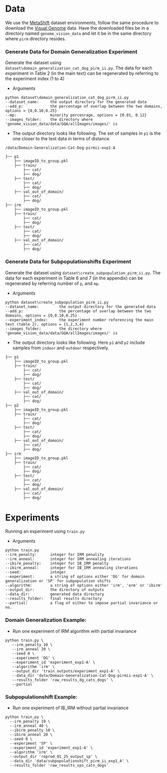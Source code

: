 # Data
We use the [MetaShift](https://github.com/Weixin-Liang/MetaShift) dataset environments, follow the same procedure to download the [Visual Genome](https://github.com/Weixin-Liang/MetaShift#download-visual-genome) data. Have the downloaded files be in a directory named `genome_vision_data` and let it be in the same directory where `pirm` directory resides. 

### Generate Data for Domain Generalization Experiment
Generate the dataset using `dataset\domain_generalization_cat_dog_pirm_ii.py`. The data for each experiment in Table 2 (in the main text) can be regenerated by referring to the experiment index (1 to 4)

- Arguments
```
python dataset\domain_generalization_cat_dog_pirm_ii.py
--dataset_name:     the output directory for the generated data 
--add_p:            the percentage of overlap between the two domains, options = {0,0.10,0.25}
--mp:               minority percenrage, options = {0.01, 0.12} 
--images_folder:    the directory where 'genome_vision_data/data/GQA/allImages/images/' is
```
- The output directory looks like following. The set of samples in `p1` is the one closer to the test data in terms of distance. 
```
/data/Domain-Generalization-Cat-Dog-pirmii-exp1-A

├── p1
    ├── imageID_to_group.pkl
    ├── train/
        ├── cat/
        ├── dog/ 
    ├── test/
        ├── cat/
        ├── dog/ 
    ├── val_out_of_domain/
        ├── cat/
        ├── dog/ 
├── irm
    ├── imageID_to_group.pkl
    ├── train/
        ├── cat/
        ├── dog/ 
    ├── test/
        ├── cat/
        ├── dog/ 
    ├── val_out_of_domain/
        ├── cat/
        ├── dog/ 
 ```
### Generate Data for Subpopulationshifts Experiment
Generate the dataset using `dataset\create_subpopulation_pirm_ii.py`. The data for each experiment in Table 6 and 7 (in the appendix) can be regenerated by referring number of `p`, and `mp`. 
- Arguments
```
python dataset\create_subpopulation_pirm_ii.py
--dataset_name:         the output directory for the generated data 
--add_p:                the percentage of overlap between the two domains, options = {0,0.10,0.25}
--experiment_index:     the experiment number referencing the main text (table 2), options = {1,2,3,4} 
--images_folder:        the directory where 'genome_vision_data/data/GQA/allImages/images/' is
```
- The output directory looks like following. Here `p1` and `p2` include samples from `indoor` and `outdoor` respectively. 
```
├── p1
    ├── imageID_to_group.pkl
    ├── train/
        ├── cat/
        ├── dog/ 
    ├── test/
        ├── cat/
        ├── dog/ 
    ├── val_out_of_domain/
        ├── cat/
        ├── dog/ 
├── p2
    ├── imageID_to_group.pkl
    ├── train/
        ├── cat/
        ├── dog/ 
    ├── test/
        ├── cat/
        ├── dog/ 
    ├── val_out_of_domain/
        ├── cat/
        ├── dog/ 
├── irm
    ├── imageID_to_group.pkl
    ├── train/
        ├── cat/
        ├── dog/ 
    ├── test/
        ├── cat/
        ├── dog/ 
    ├── val_out_of_domain/
        ├── cat/
        ├── dog/ 
```
# Experiments
Running an experiment using `train.py`
- Arguments
```
python train.py
--irm_penalty:      integer for IRM penality
--irm_anneal:       integer for IRM annealing iterations
--ibirm_penalty:    integer for IB_IRM penalty
--ibirm_anneal:     integer for IB_IRM annealing iterations
--seed:             integer
--experiment:       a string of options either 'DG' for domain generalization or 'SP' for subpopulation shifts
--algorithm:        a string of options either 'irm', 'erm' or 'ibirm'
--output_dir:       the directory of outputs 
--data_dir:         generated data directory
--results_folder:   final results directory
--partial:          a flag of either to impose partial invariance or no. 
```
 
### Domain Generalization Example: 
- Run one experiment of IRM algorithm with partial invariance
 ```
python train.py \
    --irm_penalty 10 \
    --irm_anneal 20 \
    --seed 0 \
    --experiment 'DG' \
    --experiment_id 'experiment_exp1-A' \
    --algorithm 'irm' \
    --output_dir 'train_outputs/experiment_exp1-A' \
    --data_dir 'data/Domain-Generalization-Cat-Dog-pirmii-exp1-A' \
    --results_folder 'raw_results_dg_cats_dogs' \
    --partial
 ```


### Subpopulationshift Example:
- Run one experiment of IB_IRM without partial invariance
 ```
python train.py \
   --irm_penalty 10 \
   --irm_anneal 40 \
   --ibirm_penalty 10 \
   --ibirm_anneal 20 \
   --seed 0 \
   --experiment 'SP' \
   --experiment_id 'experiment_exp1-A' \
   --algorithm 'irm' \
   --output_dir 'reprod_01_25_output_sp' \
   --data_dir 'data/subpopulationshift_pirm_ii_exp1_A' \
   --results_folder 'raw_results_sps_cats_dogs' 
 ```
